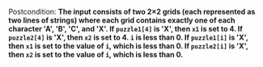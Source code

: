 Postcondition: **The input consists of two 2×2 grids (each represented as two lines of strings) where each grid contains exactly one of each character 'A', 'B', 'C', and 'X'. If `puzzle1[4]` is 'X', then `x1` is set to 4. If `puzzle2[4]` is 'X', then `x2` is set to 4. `i` is less than 0. If `puzzle1[i]` is 'X', then `x1` is set to the value of `i`, which is less than 0. If `puzzle2[i]` is 'X', then `x2` is set to the value of `i`, which is less than 0.**
